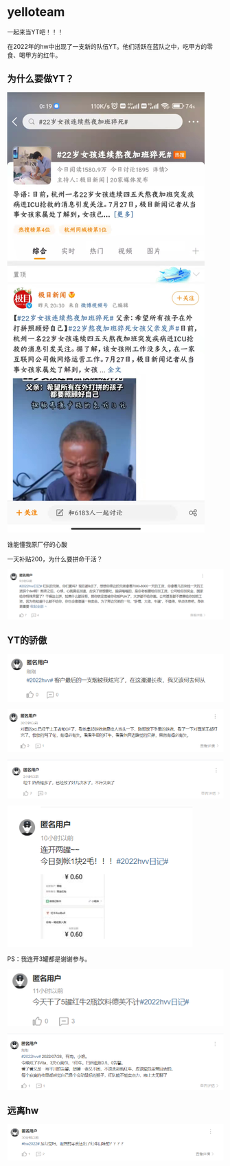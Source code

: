 # yelloteam

 一起来当YT吧！！！



在2022年的hw中出现了一支新的队伍YT。他们活跃在蓝队之中，吃甲方的零食、喝甲方的红牛。



## 为什么要做YT？

![image-20220728031301694](README.assets/image-20220728031301694.png)

谁能懂我原厂仔的心酸

一天补贴200，为什么要拼命干活？

![image-20220728032624262](README.assets/image-20220728032624262.png)



## YT的骄傲

![image-20220728031544572](README.assets/image-20220728031544572.png)

![image-20220728031900943](README.assets/image-20220728031900943.png)

![image-20220728032017547](README.assets/image-20220728032017547.png)



![image-20220728032458397](README.assets/image-20220728032458397.png)

PS：我连开3罐都是谢谢参与。



![image-20220728032644948](README.assets/image-20220728032644948.png)



![image-20220728051245182](README.assets/image-20220728051245182.png)





## 远离hw

![image-20220728051456798](README.assets/image-20220728051456798.png)



